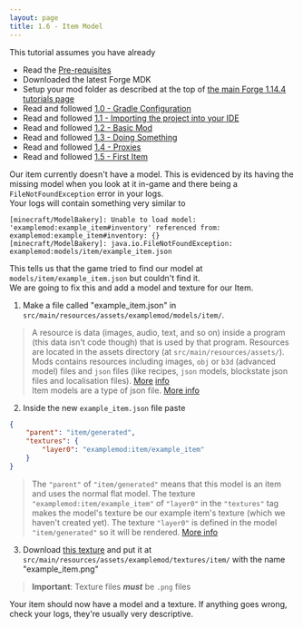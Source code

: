 ```yaml
---
layout: page
title: 1.6 - Item Model
---
```

This tutorial assumes you have already
- Read the [Pre-requisites](/tutorials/Pre-requisites)
- Downloaded the latest Forge MDK
- Setup your mod folder as described at the top of [the main Forge 1.14.4 tutorials page](/tutorials/1.14.4/forge/)
- Read and followed [1.0 - Gradle Configuration](../1.0-gradle-configuration/)
- Read and followed [1.1 - Importing the project into your IDE](../1.1-importing-project/)
- Read and followed [1.2 - Basic Mod](../1.2-basic-mod/)
- Read and followed [1.3 - Doing Something](../1.3-doing-something/)
- Read and followed [1.4 - Proxies](../1.4-proxies/)
- Read and followed [1.5 - First Item](../1.5-first-item/)

Our item currently doesn't have a model. This is evidenced by its having the missing model when you look at it in-game and there being a `FileNotFoundException` error in your logs.  
Your logs will contain something very similar to
```
[minecraft/ModelBakery]: Unable to load model: 'examplemod:example_item#inventory' referenced from: examplemod:example_item#inventory: {}
[minecraft/ModelBakery]: java.io.FileNotFoundException: examplemod:models/item/example_item.json
```
This tells us that the game tried to find our model at `models/item/example_item.json` but couldn't find it.  
We are going to fix this and add a model and texture for our Item.  
1) Make a file called "example_item.json" in `src/main/resources/assets/examplemod/models/item/`. 
> A resource is data (images, audio, text, and so on) inside a program (this data isn't code though) that is used by that program. Resources are located in the assets directory (at `src/main/resources/assets/`). Mods contains resources including images, `obj` or `b3d` (advanced model) files and `json` files (like recipes, `json` models, blockstate json files and localisation files). [More](https://docs.oracle.com/javase/8/docs/technotes/guides/lang/resources.html#overview) [info](https://mcforge.readthedocs.io/en/latest/concepts/resources/)  
> Item models are a type of json file. [More info](https://minecraft.gamepedia.com/Model#Item_models)  

2) Inside the new `example_item.json` file paste
```json
{
	"parent": "item/generated",
	"textures": {
		"layer0": "examplemod:item/example_item"
	}
}
```
> The `"parent"` of `"item/generated"` means that this model is an item and uses the normal flat model. The texture `"examplemod:item/example_item"` of `"layer0"` in the `"textures"` tag makes the model's texture be our example item's texture (which we haven't created yet). The texture `"layer0"` is defined in the model `"item/generated"` so it will be rendered. [More info](https://minecraft.gamepedia.com/Model#Simple_example:_2D_beds)  

3) Download [this texture]() and put it at `src/main/resources/assets/examplemod/textures/item/` with the name "example_item.png"  
> **Important**: Texture files ***must*** be `.png` files

Your item should now have a model and a texture. If anything goes wrong, check your logs, they're usually very descriptive.
